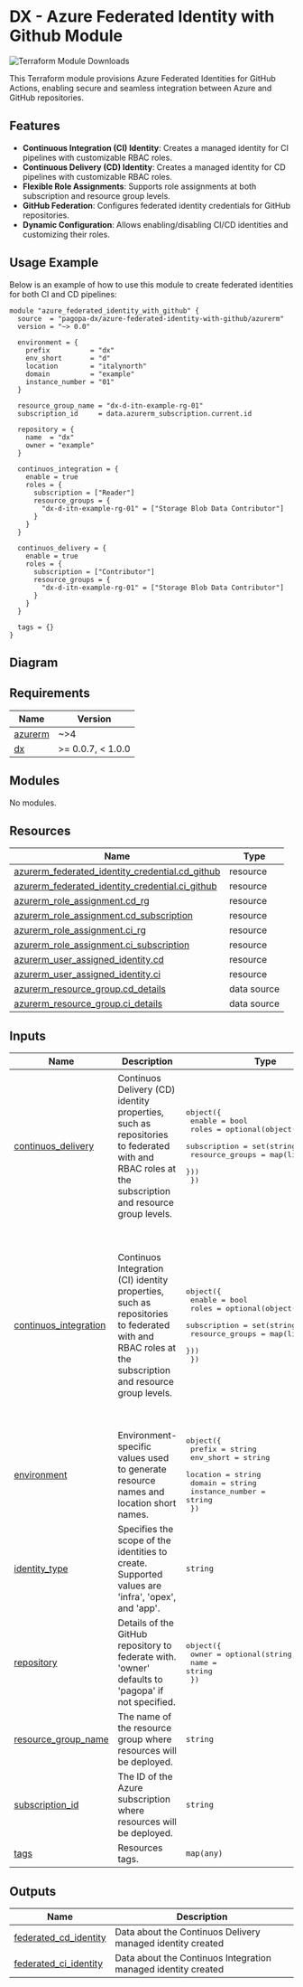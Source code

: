 # DX - Azure Federated Identity with Github Module

![Terraform Module Downloads](https://img.shields.io/terraform/module/dm/pagopa-dx/azure-federated-identity-with-github/azurerm?logo=terraform&label=downloads&cacheSeconds=5000&link=https%3A%2F%2Fregistry.terraform.io%2Fmodules%2Fpagopa-dx%2Fazure-federated-identity-with-github%2Fazurerm%2Flatest)

This Terraform module provisions Azure Federated Identities for GitHub Actions, enabling secure and seamless integration between Azure and GitHub repositories.

## Features

- **Continuous Integration (CI) Identity**: Creates a managed identity for CI pipelines with customizable RBAC roles.
- **Continuous Delivery (CD) Identity**: Creates a managed identity for CD pipelines with customizable RBAC roles.
- **Flexible Role Assignments**: Supports role assignments at both subscription and resource group levels.
- **GitHub Federation**: Configures federated identity credentials for GitHub repositories.
- **Dynamic Configuration**: Allows enabling/disabling CI/CD identities and customizing their roles.

## Usage Example

Below is an example of how to use this module to create federated identities for both CI and CD pipelines:

```hcl
module "azure_federated_identity_with_github" {
  source  = "pagopa-dx/azure-federated-identity-with-github/azurerm"
  version = "~> 0.0"

  environment = {
    prefix          = "dx"
    env_short       = "d"
    location        = "italynorth"
    domain          = "example"
    instance_number = "01"
  }

  resource_group_name = "dx-d-itn-example-rg-01"
  subscription_id     = data.azurerm_subscription.current.id

  repository = {
    name  = "dx"
    owner = "example"
  }

  continuos_integration = {
    enable = true
    roles = {
      subscription = ["Reader"]
      resource_groups = {
        "dx-d-itn-example-rg-01" = ["Storage Blob Data Contributor"]
      }
    }
  }

  continuos_delivery = {
    enable = true
    roles = {
      subscription = ["Contributor"]
      resource_groups = {
        "dx-d-itn-example-rg-01" = ["Storage Blob Data Contributor"]
      }
    }
  }

  tags = {}
}
```

## Diagram
<!-- START_TF_GRAPH -->
<!-- END_TF_GRAPH -->

<!-- markdownlint-disable -->
<!-- BEGIN_TF_DOCS -->
## Requirements

| Name | Version |
|------|---------|
| <a name="requirement_azurerm"></a> [azurerm](#requirement\_azurerm) | ~>4 |
| <a name="requirement_dx"></a> [dx](#requirement\_dx) | >= 0.0.7, < 1.0.0 |

## Modules

No modules.

## Resources

| Name | Type |
|------|------|
| [azurerm_federated_identity_credential.cd_github](https://registry.terraform.io/providers/hashicorp/azurerm/latest/docs/resources/federated_identity_credential) | resource |
| [azurerm_federated_identity_credential.ci_github](https://registry.terraform.io/providers/hashicorp/azurerm/latest/docs/resources/federated_identity_credential) | resource |
| [azurerm_role_assignment.cd_rg](https://registry.terraform.io/providers/hashicorp/azurerm/latest/docs/resources/role_assignment) | resource |
| [azurerm_role_assignment.cd_subscription](https://registry.terraform.io/providers/hashicorp/azurerm/latest/docs/resources/role_assignment) | resource |
| [azurerm_role_assignment.ci_rg](https://registry.terraform.io/providers/hashicorp/azurerm/latest/docs/resources/role_assignment) | resource |
| [azurerm_role_assignment.ci_subscription](https://registry.terraform.io/providers/hashicorp/azurerm/latest/docs/resources/role_assignment) | resource |
| [azurerm_user_assigned_identity.cd](https://registry.terraform.io/providers/hashicorp/azurerm/latest/docs/resources/user_assigned_identity) | resource |
| [azurerm_user_assigned_identity.ci](https://registry.terraform.io/providers/hashicorp/azurerm/latest/docs/resources/user_assigned_identity) | resource |
| [azurerm_resource_group.cd_details](https://registry.terraform.io/providers/hashicorp/azurerm/latest/docs/data-sources/resource_group) | data source |
| [azurerm_resource_group.ci_details](https://registry.terraform.io/providers/hashicorp/azurerm/latest/docs/data-sources/resource_group) | data source |

## Inputs

| Name | Description | Type | Default | Required |
|------|-------------|------|---------|:--------:|
| <a name="input_continuos_delivery"></a> [continuos\_delivery](#input\_continuos\_delivery) | Continuos Delivery (CD) identity properties, such as repositories to federated with and RBAC roles at the subscription and resource group levels. | <pre>object({<br/>    enable = bool<br/>    roles = optional(object({<br/>      subscription    = set(string)<br/>      resource_groups = map(list(string))<br/>    }))<br/>  })</pre> | <pre>{<br/>  "enable": true,<br/>  "roles": {<br/>    "resource_groups": {<br/>      "terraform-state-rg": [<br/>        "Storage Blob Data Contributor"<br/>      ]<br/>    },<br/>    "subscription": [<br/>      "Contributor"<br/>    ]<br/>  }<br/>}</pre> | no |
| <a name="input_continuos_integration"></a> [continuos\_integration](#input\_continuos\_integration) | Continuos Integration (CI) identity properties, such as repositories to federated with and RBAC roles at the subscription and resource group levels. | <pre>object({<br/>    enable = bool<br/>    roles = optional(object({<br/>      subscription    = set(string)<br/>      resource_groups = map(list(string))<br/>    }))<br/>  })</pre> | <pre>{<br/>  "enable": true,<br/>  "roles": {<br/>    "resource_groups": {<br/>      "terraform-state-rg": [<br/>        "Storage Blob Data Contributor"<br/>      ]<br/>    },<br/>    "subscription": [<br/>      "Reader",<br/>      "Reader and Data Access",<br/>      "PagoPA IaC Reader",<br/>      "DocumentDB Account Contributor",<br/>      "PagoPA API Management Service List Secrets"<br/>    ]<br/>  }<br/>}</pre> | no |
| <a name="input_environment"></a> [environment](#input\_environment) | Environment-specific values used to generate resource names and location short names. | <pre>object({<br/>    prefix          = string<br/>    env_short       = string<br/>    location        = string<br/>    domain          = string<br/>    instance_number = string<br/>  })</pre> | n/a | yes |
| <a name="input_identity_type"></a> [identity\_type](#input\_identity\_type) | Specifies the scope of the identities to create. Supported values are 'infra', 'opex', and 'app'. | `string` | `"infra"` | no |
| <a name="input_repository"></a> [repository](#input\_repository) | Details of the GitHub repository to federate with. 'owner' defaults to 'pagopa' if not specified. | <pre>object({<br/>    owner = optional(string, "pagopa")<br/>    name  = string<br/>  })</pre> | n/a | yes |
| <a name="input_resource_group_name"></a> [resource\_group\_name](#input\_resource\_group\_name) | The name of the resource group where resources will be deployed. | `string` | n/a | yes |
| <a name="input_subscription_id"></a> [subscription\_id](#input\_subscription\_id) | The ID of the Azure subscription where resources will be deployed. | `string` | n/a | yes |
| <a name="input_tags"></a> [tags](#input\_tags) | Resources tags. | `map(any)` | n/a | yes |

## Outputs

| Name | Description |
|------|-------------|
| <a name="output_federated_cd_identity"></a> [federated\_cd\_identity](#output\_federated\_cd\_identity) | Data about the Continuos Delivery managed identity created |
| <a name="output_federated_ci_identity"></a> [federated\_ci\_identity](#output\_federated\_ci\_identity) | Data about the Continuos Integration managed identity created |
<!-- END_TF_DOCS -->
